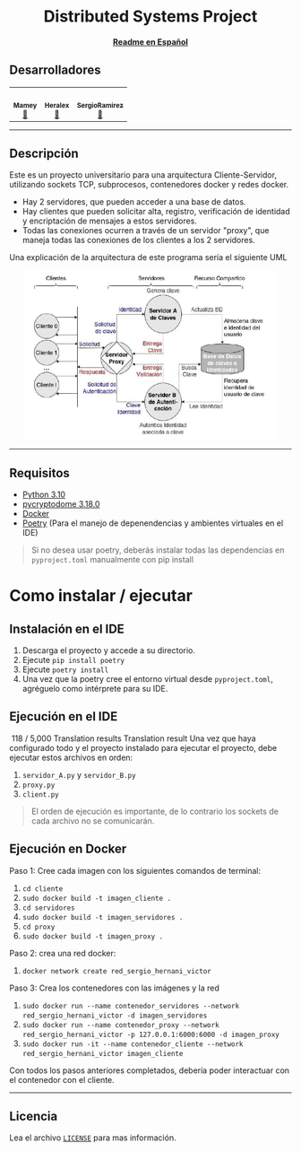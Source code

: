 <p align="center">
    <h1 align="center"> Distributed Systems Project</h1>
    <h4 align="center"><a href="docs/READMES.md">Readme en Español</a></h4>
</p>

## Desarrolladores
<table>
    <tbody>
        <tr>
            <td align="center"><a href="https://github.com/ImMamey" rel="nofollow"><img src="https://avatars.githubusercontent.com/u/32584037?v=4" width="150px;" alt="" style="max-width:100%;"><br><sub><b>Mamey</b></sub></a><br><a href="https://github.com/ImMamey/project-BDD/commits?author=ImMamey" title="Commits"><g-emoji class="g-emoji" alias="book" fallback-src="https://github.githubassets.com/images/icons/emoji/unicode/1f4d6.png">📖</g-emoji></a></td>
            <td align="center"><a href="https://github.com/heralex98" rel="nofollow"><img src="https://avatars.githubusercontent.com/u/106991487?v=4" width="150px;" alt="" style="max-width:100%;"><br><sub><b>Heralex</b></sub></a><br><a href="https://github.com/ImMamey/project-BDD/commits?author=heralex98" title="Commits"><g-emoji class="g-emoji" alias="book" fallback-src="https://github.githubassets.com/images/icons/emoji/unicode/1f4d6.png">📖</g-emoji></a></td>
            <td align="center"><a href="https://github.com/SergioRamirez1337" rel="nofollow"><img src="https://avatars.githubusercontent.com/u/45183215?v=4" width="150px;" alt="" style="max-width:100%;"><br><sub><b>SergioRamirez</b></sub></a><br><a href="https://github.com/ImMamey/project-BDD/commits?author=SergioRamirez1337" title="Commits"><g-emoji class="g-emoji" alias="book" fallback-src="https://github.githubassets.com/images/icons/emoji/unicode/1f4d6.png">📖</g-emoji></a></td>
        </tr>
    </tbody>
</table>

---
## Descripción

Este es un proyecto universitario para una arquitectura Cliente-Servidor, utilizando sockets TCP, subprocesos, contenedores docker y redes docker.
* Hay 2 servidores, que pueden acceder a una base de datos.
* Hay clientes que pueden solicitar alta, registro, verificación de identidad y encriptación de mensajes a estos servidores.
* Todas las conexiones ocurren a través de un servidor "proxy", que maneja todas las conexiones de los clientes a los 2 servidores.

Una explicación de la arquitectura de este programa sería el siguiente UML
<p align="center">
    <img src="images\uml.jpg" title="uml" width="450">
</p>

---
## Requisitos
* [Python 3.10](https://www.python.org/downloads/)
* [pycryptodome 3.18.0](https://pycryptodome.readthedocs.io/en/latest/src/installation.html)
* [Docker](https://docs.docker.com/engine/install/)
* [Poetry](https://python-poetry.org/) (Para el manejo de depenendencias y ambientes virtuales en el IDE)

> Si no desea usar poetry, deberás instalar todas las dependencias en `pyproject.toml` manualmente con pip install
# Como instalar / ejecutar
## Instalación en el IDE
1. Descarga el proyecto y accede a su directorio.
2. Ejecute `pip install poetry`
3. Ejecute `poetry install`
4. Una vez que la poetry cree el entorno virtual desde `pyproject.toml`, agréguelo como intérprete para su IDE.
## Ejecución en el IDE

​
118 / 5,000
Translation results
Translation result
Una vez que haya configurado todo y el proyecto instalado para ejecutar el proyecto, debe ejecutar estos archivos en orden:
1. `servidor_A.py` y `servidor_B.py`
2. `proxy.py`
3. `client.py`
> El orden de ejecución es importante, de lo contrario los sockets de cada archivo no se comunicarán.
## Ejecución en Docker
 Paso 1: Cree cada imagen con los siguientes comandos de terminal:
1. `cd cliente`
2. `sudo docker build -t imagen_cliente .`
3. `cd servidores`
4. `sudo docker build -t imagen_servidores .`
5. `cd proxy` 
6. `sudo docker build -t imagen_proxy .`

Paso 2: crea una red docker:
1. `docker network create red_sergio_hernani_victor`

Paso 3: Crea los contenedores con las imágenes y la red

1. `sudo docker run --name contenedor_servidores --network red_sergio_hernani_victor -d imagen_servidores`
2. `sudo docker run --name contenedor_proxy --network red_sergio_hernani_victor -p 127.0.0.1:6000:6000 -d imagen_proxy`
3. `sudo docker run -it --name contenedor_cliente --network red_sergio_hernani_victor imagen_cliente`

Con todos los pasos anteriores completados, debería poder interactuar con el contenedor con el cliente.

---
## Licencia
Lea el archivo [`LICENSE`](docs/LICENSE) para mas información.

